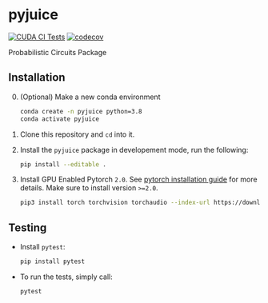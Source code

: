 # pyjuice

[![CUDA CI Tests](https://github.com/Juice-jl/pyjuice/actions/workflows/ci_tests.yml/badge.svg?branch=main)](https://github.com/Juice-jl/pyjuice/actions/workflows/ci_tests.yml)
[![codecov](https://codecov.io/gh/Juice-jl/pyjuice/branch/main/graph/badge.svg?token=XpgPLYa2RQ)](https://codecov.io/gh/Juice-jl/pyjuice)

Probabilistic Circuits Package

## Installation

0. (Optional) Make a new conda environment

    ```bash
    conda create -n pyjuice python=3.8
    conda activate pyjuice
    ```

1. Clone this repository and `cd` into it.

2. Install the `pyjuice` package in developement mode, run the following:

    ```bash
    pip install --editable .
    ```

3. Install GPU Enabled Pytorch `2.0`.  See [pytorch installation guide](https://pytorch.org/get-started/locally/) for more details. Make sure to install version `>=2.0`.

    ```bash
    pip3 install torch torchvision torchaudio --index-url https://download.pytorch.org/whl/cu118
    ```

## Testing

- Install `pytest`:

    ```bash
    pip install pytest
    ```

- To run the tests, simply call:

    ```bash
    pytest
    ```
